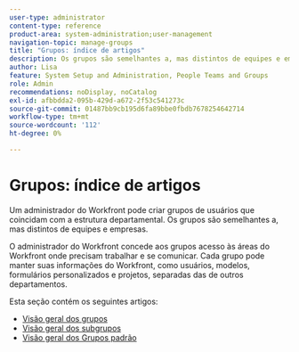 ```yaml
---
user-type: administrator
content-type: reference
product-area: system-administration;user-management
navigation-topic: manage-groups
title: "Grupos: índice de artigos"
description: Os grupos são semelhantes a, mas distintos de equipes e empresas. O administrador do Workfront concede aos grupos acesso às áreas do Workfront onde precisam trabalhar e se comunicar.
author: Lisa
feature: System Setup and Administration, People Teams and Groups
role: Admin
recommendations: noDisplay, noCatalog
exl-id: afbbdda2-095b-429d-a672-2f53c541273c
source-git-commit: 01487bb9cb195d6fa89bbe0fbdb7678254642714
workflow-type: tm+mt
source-wordcount: '112'
ht-degree: 0%

---
```


# Grupos: índice de artigos

Um administrador do Workfront pode criar grupos de usuários que coincidam com a estrutura departamental. Os grupos são semelhantes a, mas distintos de equipes e empresas.

O administrador do Workfront concede aos grupos acesso às áreas do Workfront onde precisam trabalhar e se comunicar. Cada grupo pode manter suas informações do Workfront, como usuários, modelos, formulários personalizados e projetos, separadas das de outros departamentos.

Esta seção contém os seguintes artigos:

* [Visão geral dos grupos](../../../administration-and-setup/manage-groups/groups-overview/groups.md)
* [Visão geral dos subgrupos](../../../administration-and-setup/manage-groups/groups-overview/subgroups.md)
* [Visão geral dos Grupos padrão](../../../administration-and-setup/manage-groups/groups-overview/home-groups.md)
